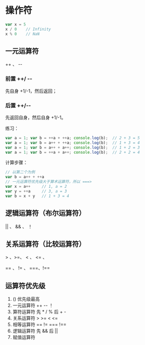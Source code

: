 # 操作符

```js
var x = 5
x / 0    // Infinity
x % 0    // NaN
```

## 一元运算符

++  、 --

### 前置 ++/ --

先自身 +1/-1，然后返回；

### 后置 ++/--

先返回自身，然后自身 +1/-1。

练习：

```js
var a = 1; var b = ++a + ++a; console.log(b);  // 2 + 3 = 5
var a = 1; var b = a++ + ++a; console.log(b);  // 1 + 3 = 4
var a = 1; var b = a++ + a++; console.log(b);  // 1 + 2 = 3
var a = 1; var b = ++a + a++; console.log(b);  // 2 + 2 = 4
```

计算步骤：

```js
// 以第二个为例
var b = a++ + ++a
// 一元运算符优先级大于算术运算符，所以 ===>
var x = a++  	// 1, a = 2
var y = ++a  	// 3, a = 3
var b = x + y  	// 1 + 3 = 4
```

## 逻辑运算符（布尔运算符）

|| 、 && 、 ！

## 关系运算符（比较运算符）

&gt; 、&gt;=、 &lt; 、 &lt;= 、

== 、 != 、 ===、!==

## 运算符优先级

1. () 优先级最高
2. 一元运算符  ++  --  ！
3. 算符运算符  先 *  /  %  后  +  -
4. 关系运算符  &gt;  &gt;=  &lt;  &lt;=
5. 相等运算符  ==  !=  ===  !==
6. 逻辑运算符  先 &&  后 ||
7. 赋值运算符



